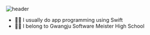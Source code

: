 
![header](https://capsule-render.vercel.app/api?type=waving&color=gradient&height=400&section=header&text=You%20Jin&fontSize=77)

- ☝🏻 I usually do app programming using Swift 
- ✌🏻 I belong to Gwangju Software Meister High School
